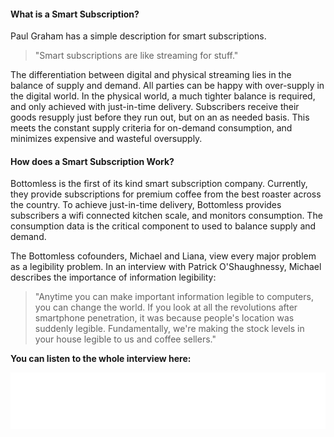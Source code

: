 #### What is a Smart Subscription?

Paul Graham has a simple description for smart subscriptions.
> "Smart subscriptions are like streaming for stuff."

The differentiation between digital and physical streaming lies in the balance of supply and demand.
All parties can be happy with over-supply in the digital world.
In the physical world, a much tighter balance is required, and only achieved with just-in-time delivery.
Subscribers receive their goods resupply just before they run out, but on an as needed basis.
This meets the constant supply criteria for on-demand consumption, and minimizes expensive and wasteful oversupply.

#### How does a Smart Subscription Work?

Bottomless is the first of its kind smart subscription company.
Currently, they provide subscriptions for premium coffee from the best roaster across the country.
To achieve just-in-time delivery, Bottomless provides subscribers a wifi connected kitchen scale,
and monitors consumption.
The consumption data is the critical component to used to balance supply and demand.

The Bottomless cofounders, Michael and Liana, view every major problem as a legibility problem.
In an interview with Patrick O'Shaughnessy, Michael describes the importance of information legibility:

> "Anytime you can make important information legible to computers, you can change the world.
> If you look at all the revolutions after smartphone penetration,
> it was because people's location was suddenly legible.
> Fundamentally, we're making the stock levels in your house legible to us and coffee sellers."

**You can listen to the whole interview here:**
<iframe style="border: none" src="//html5-player.libsyn.com/embed/episode/id/8963231/height/90/theme/custom/thumbnail
/yes/direction/backward/render-playlist/no/custom-color/38b6cd/" height="90" width="100%" scrolling="no"  allowfullscreen webkitallowfullscreen mozallowfullscreen oallowfullscreen msallowfullscreen></iframe>

